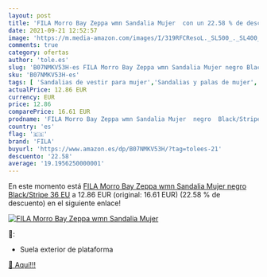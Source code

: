 ```yaml
---
layout: post
title: 'FILA Morro Bay Zeppa wmn Sandalia Mujer  con un 22.58 % de descuento'
date: 2021-09-21 12:52:57
image: 'https://m.media-amazon.com/images/I/319RFCResoL._SL500_._SL400_.jpg'
comments: true
category: ofertas
author: 'tole.es'
slug: 'B07NMKV53H-es FILA Morro Bay Zeppa wmn Sandalia Mujer negro Black/Stripe...'
sku: 'B07NMKV53H-es'
tags: [ 'Sandalias de vestir para mujer','Sandalias y palas de mujer','Zapatillas de estar por casa de mujer','Zapatos','Zapatos para mujer','Zapatos y complementos','fila','sandalia', ]
actualPrice: 12.86 EUR
currency: EUR
price: 12.86
comparePrice: 16.61 EUR
prodname: 'FILA Morro Bay Zeppa wmn Sandalia Mujer  negro  Black/Stripe   36 EU'
country: 'es'
flag: '🇪🇸'
brand: 'FILA'
buyurl: 'https://www.amazon.es/dp/B07NMKV53H/?tag=tolees-21'
descuento: '22.58'
average: '19.1956250000001'
---
```


En este momento está [FILA Morro Bay Zeppa wmn Sandalia Mujer  negro  Black/Stripe   36 EU](https://www.amazon.es/dp/B07NMKV53H/?tag=tolees-21) a 12.86 EUR (original: 16.61 EUR) (22.58 %  de descuento) en el siguiente enlace!

[![FILA Morro Bay Zeppa wmn Sandalia Mujer ](https://m.media-amazon.com/images/I/319RFCResoL._SL500_._SL400_.jpg)](https://www.amazon.es/dp/B07NMKV53H/?tag=tolees-21)

🔎:

- Suela exterior de plataforma

[🛒 Aquí!!!](https://www.amazon.es/dp/B07NMKV53H/?tag=tolees-21)
